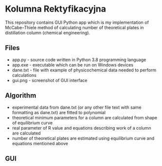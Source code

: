 # Kolumna Rektyfikacyjna
 
This repository contains GUI Python app which is my implementation of McCabe–Thiele method of calculating number of theoretical plates in distillation column (chemical engineering). 

## Files
- app.py - source code written in Python 3.8 programming language 
- app.exe - executable which can be run on Windows devices
- dane.txt - file with example of physicochemical data needed to perform calculations
- gui.png - screenshot of GUI interface

## Algorithm
- experimental data from dane.txt (or any other file text with same formatting as dane.txt) are fitted to polynomial
- theoretical minimum parameters for a column are calculated from shape of equilibrium curve
- real parameter of R value and equations describing work of a column are calculated 
- number of theoretical plates are estimated using equilibrium curve and equations mentioned above

## GUI
